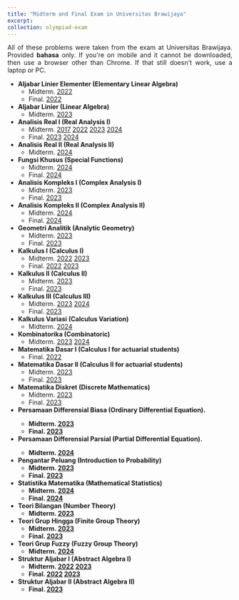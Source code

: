 ```yaml
---
title: "Midterm and Final Exam in Universitas Brawijaya"
excerpt: 
collection: olympiad-exam
---
```


<p align="justify">All of these problems were taken from the exam at Universitas Brawijaya. Provided <b>bahasa</b> only. If you're on mobile and it cannot be downloaded, then use a browser other than Chrome. If that still doesn't work, use a laptop or PC.</p>

  * <b>Aljabar Linier Elementer (Elementary Linear Algebra)</b>
      * Midterm. <a href='http://wildan-wicaksono.github.io/files/ExamUB/ALE_UTS2022.pdf' target="_blank">2022</a>
      * Final. <a href='http://wildan-wicaksono.github.io/files/ExamUB/ALE_UAS2022.pdf' target="_blank">2022</a>
  * <b>Aljabar Linier (Linear Algebra)</b>
      * Midterm. <a href='http://wildan-wicaksono.github.io/files/ExamUB/AL_UTS2023.pdf' target="_blank">2023</a>
  * <b>Analisis Real I (Real Analysis I)</b>
      * Midterm. <a href='http://wildan-wicaksono.github.io/files/ExamUB/Anril1_UTS2017.pdf' target="_blank">2017</a> <a href='http://wildan-wicaksono.github.io/files/ExamUB/Anril1_UTS2022.pdf' target="_blank">2022</a> <a href='http://wildan-wicaksono.github.io/files/ExamUB/Anril1_UTS2023.pdf' target="_blank">2023</a> <a href='http://wildan-wicaksono.github.io/files/ExamUB/Anril1_UTS2024.pdf' target="_blank">2024</a>
      * Final. <a href='http://wildan-wicaksono.github.io/files/ExamUB/Anril1_UAS2023.pdf' target="_blank">2023</a> <a href='http://wildan-wicaksono.github.io/files/ExamUB/Anril1_UAS2024.pdf' target="_blank">2024</a>
  * <b>Analisis Real II (Real Analysis II)</b> 
      * Midterm. <a href='http://wildan-wicaksono.github.io/files/ExamUB/Anril2_UTS2024.pdf' target="_blank">2024</a>
  *  <b>Fungsi Khusus (Special Functions)</b>
      * Midterm. <a href='http://wildan-wicaksono.github.io/files/ExamUB/Fukhus_UTS2024.pdf' target="_blank">2024</a>
      * Final. <a href='http://wildan-wicaksono.github.io/files/ExamUB/Fukhus_UAS2024.pdf' target="_blank">2024</a>
  * <b>Analisis Kompleks I (Complex Analysis I)</b>
      * Midterm. <a href='http://wildan-wicaksono.github.io/files/ExamUB/Fukom1_UTS2023.pdf' target="_blank">2023</a>
      * Final. <a href='http://wildan-wicaksono.github.io/files/ExamUB/Fukom1_UAS2023.pdf' target="_blank">2023</a>
  * <b>Analisis Kompleks II (Complex Analysis II)</b>
      * Midterm. <a href='http://wildan-wicaksono.github.io/files/ExamUB/Fukom2_UTS2024.pdf' target="_blank">2024</a>
      * Final. <a href='http://wildan-wicaksono.github.io/files/ExamUB/Fukom2_UAS2024.pdf' target="_blank">2024</a>
  * <b>Geometri Analitik (Analytic Geometry)</b>
      * Midterm. <a href='http://wildan-wicaksono.github.io/files/ExamUB/GA_UTS2023.pdf' target="_blank">2023</a>
      * Final. <a href='http://wildan-wicaksono.github.io/files/ExamUB/GA_UTS2023.pdf' target="_blank">2023</a>
  * <b>Kalkulus I (Calculus I)</b>
      * Midterm. <a href='http://wildan-wicaksono.github.io/files/ExamUB/Kalkulus1_UTS2022.pdf' target="_blank">2022</a> <a href='http://wildan-wicaksono.github.io/files/ExamUB/Kalkulus1_UTS2023.pdf' target="_blank">2023</a>
      * Final. <a href='http://wildan-wicaksono.github.io/files/ExamUB/Kalkulus1_UAS2022.pdf' target="_blank">2022</a> <a href='http://wildan-wicaksono.github.io/files/ExamUB/Kalkulus1_UAS2023.pdf' target="_blank">2023</a>
  * <b>Kalkulus II (Calculus II)</b>
      * Midterm. <a href='http://wildan-wicaksono.github.io/files/ExamUB/Kalkulus2_UTS2023.pdf' target="_blank">2023</a>
      * Final. <a href='http://wildan-wicaksono.github.io/files/ExamUB/Kalkulus2_UAS2023.pdf' target="_blank">2023</a>
  * <b>Kalkulus III (Calculus III)</b>
      * Midterm. <a href='http://wildan-wicaksono.github.io/files/ExamUB/Kalkulus3_UTS2023.pdf' target="_blank">2023</a> <a href='http://wildan-wicaksono.github.io/files/ExamUB/Kalkulus3_UTS2024.pdf' target="_blank">2024</a>
      * Final. <a href='http://wildan-wicaksono.github.io/files/ExamUB/Kalkulus3_UAS2023.pdf' target="_blank">2023</a>
  * <b>Kalkulus Variasi (Calculus Variation)</b>
      * Midterm. <a href='http://wildan-wicaksono.github.io/files/ExamUB/Kalvar_UTS2024.pdf' target="_blank">2024</a>
  * <b>Kombinatorika (Combinatoric)</b>
      * Midterm. <a href='http://wildan-wicaksono.github.io/files/ExamUB/Kombin_UTS2023.pdf' target="_blank">2023</a> <a href='http://wildan-wicaksono.github.io/files/ExamUB/Kombin_UTS2024.pdf' target="_blank">2024</a>
  *   <b>Matematika Dasar I (Calculus I for actuarial students)</b>
      * Final. <a href='http://wildan-wicaksono.github.io/files/ExamUB/Matdas1_UAS2022.pdf' target="_blank">2022</a>
  *  <b>Matematika Dasar II (Calculus II for actuarial students)</b>
      * Midterm. <a href='http://wildan-wicaksono.github.io/files/ExamUB/Matdas2_UTS2023.pdf' target="_blank">2023</a>
      * Final. <a href='http://wildan-wicaksono.github.io/files/ExamUB/Matdas2_UAS2023.pdf' target="_blank">2023</a>
  *  <b>Matematika Diskret (Discrete Mathematics)</b>
      * Midterm. <a href='http://wildan-wicaksono.github.io/files/ExamUB/Matdis_UTS2023.pdf' target="_blank">2023</a>
      * Final. <a href='http://wildan-wicaksono.github.io/files/ExamUB/Matdis_UAS2023.pdf' target="_blank">2023</a>
  * <b>Persamaan Differensial Biasa (Ordinary Differential Equation).
      * Midterm.  <a href='http://wildan-wicaksono.github.io/files/ExamUB/PDB_UTS2023.pdf' target="_blank">2023</a>
      * Final.  <a href='http://wildan-wicaksono.github.io/files/ExamUB/PDB_UAS2023.pdf' target="_blank">2023</a>
  * <b>Persamaan Differensial Parsial (Partial Differential Equation).
      * Midterm.  <a href='http://wildan-wicaksono.github.io/files/ExamUB/PDP_UTS2024.pdf' target="_blank">2024</a>
  * <b>Pengantar Peluang (Introduction to Probability)</b>
      * Midterm. <a href='http://wildan-wicaksono.github.io/files/ExamUB/PP_UTS2023.pdf' target="_blank">2023</a>
      * Final. <a href='http://wildan-wicaksono.github.io/files/ExamUB/PP_UAS2023.pdf' target="_blank">2023</a>
  * <b>Statistika Matematika (Mathematical Statistics)</b>
      * Midterm. <a href='http://wildan-wicaksono.github.io/files/ExamUB/Statmath_UTS2024.pdf' target="_blank">2024</a>
      * Final. <a href='http://wildan-wicaksono.github.io/files/ExamUB/Statmath_UAS2024.pdf' target="_blank">2024</a>
  * <b>Teori Bilangan (Number Theory)</b>
      * Midterm. <a href='http://wildan-wicaksono.github.io/files/ExamUB/Teobil_UTS2023.pdf' target="_blank">2023</a>
  * <b>Teori Grup Hingga (Finite Group Theory)</b>
      * Midterm.  <a href='http://wildan-wicaksono.github.io/files/ExamUB/TGH_UTS2023.pdf' target="_blank">2023</a>
      * Final. <a href='http://wildan-wicaksono.github.io/files/ExamUB/TGH_UAS2023.pdf' target="_blank">2023</a>
  *  <b>Teori Grup Fuzzy (Fuzzy Group Theory)</b>
      * Midterm.  <a href='http://wildan-wicaksono.github.io/files/ExamUB/TGF_UTS2024.pdf' target="_blank">2024</a>
  *  <b>Struktur Aljabar I (Abstract Algebra I)</b>
      * Midterm. <a href='http://wildan-wicaksono.github.io/files/ExamUB/SA1_UTS2022.pdf' target="_blank">2022</a>  <a href='http://wildan-wicaksono.github.io/files/ExamUB/SA1_UTS2023.pdf' target="_blank">2023</a> 
      * Final. <a href='http://wildan-wicaksono.github.io/files/ExamUB/SA1_UAS2022.pdf' target="_blank">2022</a> <a href='http://wildan-wicaksono.github.io/files/ExamUB/SA1_UAS2023.pdf' target="_blank">2023</a>
  * <b>Struktur Aljabar II (Abstract Algebra II)</b>
      * Final. <a href='http://wildan-wicaksono.github.io/files/ExamUB/SA2_UAS2023.pdf' target="_blank">2023</a>
